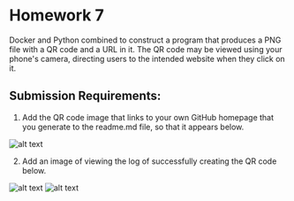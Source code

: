 # Homework 7

Docker and Python combined to construct a program that produces a PNG file with a QR code and a URL in it. The QR code may be viewed using your phone's camera, directing users to the intended website when they click on it.

## Submission Requirements:

1. Add the QR code image that links to your own GitHub homepage that you generate to the readme.md file, so that it appears below.

![alt text](<Screenshot 2024-03-28 at 9.27.55 PM.png>)

2.  Add an image of viewing the log of successfully creating the QR code below.

![alt text](<Screenshot 2024-03-28 at 9.26.34 PM.png>)
![alt text](<Screenshot 2024-03-28 at 9.27.04 PM.png>)